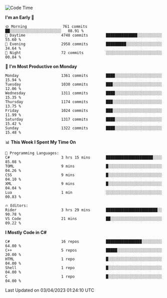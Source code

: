 <!--START_SECTION:waka-->
![Code Time](http://img.shields.io/badge/Code%20Time-1%2C011%20hrs%208%20mins-blue)

**I'm an Early 🐤** 

```text
🌞 Morning                761 commits         ██░░░░░░░░░░░░░░░░░░░░░░░   08.91 % 
🌆 Daytime                4748 commits        ██████████████░░░░░░░░░░░   55.60 % 
🌃 Evening                2958 commits        █████████░░░░░░░░░░░░░░░░   34.64 % 
🌙 Night                  72 commits          ░░░░░░░░░░░░░░░░░░░░░░░░░   00.84 % 
```
📅 **I'm Most Productive on Monday** 

```text
Monday                   1361 commits        ████░░░░░░░░░░░░░░░░░░░░░   15.94 % 
Tuesday                  1030 commits        ███░░░░░░░░░░░░░░░░░░░░░░   12.06 % 
Wednesday                1311 commits        ████░░░░░░░░░░░░░░░░░░░░░   15.35 % 
Thursday                 1174 commits        ███░░░░░░░░░░░░░░░░░░░░░░   13.75 % 
Friday                   1024 commits        ███░░░░░░░░░░░░░░░░░░░░░░   11.99 % 
Saturday                 1317 commits        ████░░░░░░░░░░░░░░░░░░░░░   15.42 % 
Sunday                   1322 commits        ████░░░░░░░░░░░░░░░░░░░░░   15.48 % 
```


📊 **This Week I Spent My Time On** 

```text
💬 Programming Languages: 
C#                       3 hrs 15 mins       █████████████████████░░░░   85.08 % 
TOML                     9 mins              █░░░░░░░░░░░░░░░░░░░░░░░░   04.26 % 
CSS                      9 mins              █░░░░░░░░░░░░░░░░░░░░░░░░   04.10 % 
XML                      9 mins              █░░░░░░░░░░░░░░░░░░░░░░░░   04.04 % 
Lua                      1 min               ░░░░░░░░░░░░░░░░░░░░░░░░░   00.83 % 

🔥 Editors: 
Rider                    3 hrs 29 mins       ███████████████████████░░   90.78 % 
VS Code                  21 mins             ██░░░░░░░░░░░░░░░░░░░░░░░   09.22 % 
```

**I Mostly Code in C#** 

```text
C#                       16 repos            ████████████████░░░░░░░░░   64.00 % 
C++                      5 repos             █████░░░░░░░░░░░░░░░░░░░░   20.00 % 
HTML                     1 repo              █░░░░░░░░░░░░░░░░░░░░░░░░   04.00 % 
Shell                    1 repo              █░░░░░░░░░░░░░░░░░░░░░░░░   04.00 % 
C                        1 repo              █░░░░░░░░░░░░░░░░░░░░░░░░   04.00 % 
```




 Last Updated on 03/04/2023 01:24:10 UTC
<!--END_SECTION:waka-->
